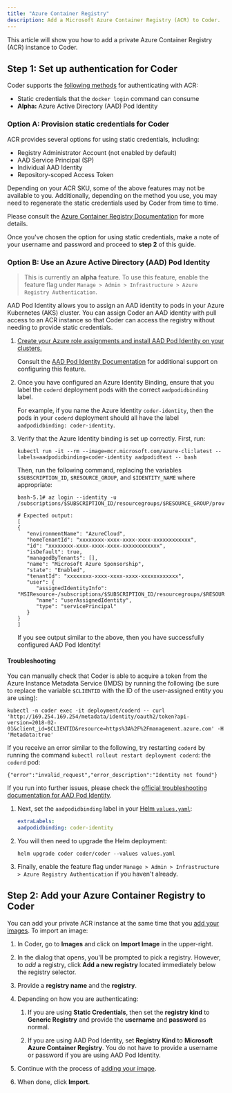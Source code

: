 ```yaml
---
title: "Azure Container Registry"
description: Add a Microsoft Azure Container Registry (ACR) to Coder.
---
```


This article will show you how to add a private Azure Container Registry (ACR)
instance to Coder.

## Step 1: Set up authentication for Coder

Coder supports the
[following methods](https://docs.microsoft.com/en-us/azure/container-registry/container-registry-authentication)
for authenticating with ACR:

- Static credentials that the `docker login` command can consume
- **Alpha:** Azure Active Directory (AAD) Pod Identity

### Option A: Provision static credentials for Coder

ACR provides several options for using static credentials, including:

- Registry Administrator Account (not enabled by default)
- AAD Service Principal (SP)
- Individual AAD Identity
- Repository-scoped Access Token

Depending on your ACR SKU, some of the above features may not be available to
you. Additionally, depending on the method you use, you may need to regenerate
the static credentials used by Coder from time to time.

Please consult the
[Azure Container Registry Documentation](https://docs.microsoft.com/en-us/azure/container-registry/container-registry-authentication)
for more details.

Once you've chosen the option for using static credentials, make a note of your
username and password and proceed to **step 2** of this guide.

### Option B: Use an Azure Active Directory (AAD) Pod Identity

> This is currently an **alpha** feature. To use this feature, enable the
> feature flag under
> `Manage > Admin > Infrastructure > Azure Registry Authentication`.

AAD Pod Identity allows you to assign an AAD identity to pods in your Azure
Kubernetes (AKS) cluster. You can assign Coder an AAD identity with pull access
to an ACR instance so that Coder can access the registry without needing to
provide static credentials.

1. [Create your Azure role assignments and install AAD Pod Identity on your clusters.](https://azure.github.io/aad-pod-identity/docs/getting-started/)

   Consult the
   [AAD Pod Identity Documentation](https://azure.github.io/aad-pod-identity/docs/)
   for additional support on configuring this feature.

1. Once you have configured an Azure Identity Binding, ensure that you label the
   `coderd` deployment pods with the correct `aadpodidbinding` label.

   For example, if you name the Azure Identity `coder-identity`, then the pods
   in your `coderd` deployment should all have the label
   `aadpodidbinding: coder-identity`.

1. Verify that the Azure Identity binding is set up correctly. First, run:

   ```console
   kubectl run -it --rm --image=mcr.microsoft.com/azure-cli:latest --labels=aadpodidbinding=coder-identity aadpodidtest -- bash
   ```

   Then, run the following command, replacing the variables `$SUBSCRIPTION_ID`,
   `$RESOURCE_GROUP`, and `$IDENTITY_NAME` where appropriate:

   ```console
   bash-5.1# az login --identity -u /subscriptions/$SUBSCRIPTION_ID/resourcegroups/$RESOURCE_GROUP/providers/Microsoft.ManagedIdentity/userAssignedIdentities/$IDENTITY_NAME

   # Expected output:
   [
   {
      "environmentName": "AzureCloud",
      "homeTenantId": "xxxxxxxx-xxxx-xxxx-xxxx-xxxxxxxxxxxx",
      "id": "xxxxxxxx-xxxx-xxxx-xxxx-xxxxxxxxxxxx",
      "isDefault": true,
      "managedByTenants": [],
      "name": "Microsoft Azure Sponsorship",
      "state": "Enabled",
      "tenantId": "xxxxxxxx-xxxx-xxxx-xxxx-xxxxxxxxxxxx",
      "user": {
         "assignedIdentityInfo": "MSIResource-/subscriptions/$SUBSCRIPTION_ID/resourcegroups/$RESOURCE_GROUP/providers/Microsoft.ManagedIdentity/userAssignedIdentities/$IDENTITY_NAME",
         "name": "userAssignedIdentity",
         "type": "servicePrincipal"
      }
   }
   ]
   ```

   If you see output similar to the above, then you have successfully configured
   AAD Pod Identity!

#### Troubleshooting

You can manually check that Coder is able to acquire a token from the Azure
Instance Metadata Service (IMDS) by running the following (be sure to replace
the variable `$CLIENTID` with the ID of the user-assigned entity you are using):

```shell
kubectl -n coder exec -it deployment/coderd -- curl 'http://169.254.169.254/metadata/identity/oauth2/token?api-version=2018-02-01&client_id=$CLIENTID&resource=https%3A%2F%2Fmanagement.azure.com' -H 'Metadata:true'
```

If you receive an error similar to the following, try restarting `coderd` by
running the command `kubectl rollout restart deployment coderd`: the `coderd`
pod:

```shell
{"error":"invalid_request","error_description":"Identity not found"}
```

If you run into further issues, please check the
[official troubleshooting documentation for AAD Pod Identity](https://azure.github.io/aad-pod-identity/docs/troubleshooting/).

1. Next, set the `aadpodidbinding` label in your
   [Helm `values.yaml`](../../guides/admin/helm-charts.md):

   ```yaml
   extraLabels:
   aadpodidbinding: coder-identity
   ```

1. You will then need to upgrade the Helm deployment:

   ```shell
   helm upgrade coder coder/coder --values values.yaml
   ```

1. Finally, enable the feature flag under
   `Manage > Admin > Infrastructure > Azure Registry Authentication` if you
   haven't already.

## Step 2: Add your Azure Container Registry to Coder

You can add your private ACR instance at the same time that you
[add your images](../../images/index.md). To import an image:

1. In Coder, go to **Images** and click on **Import Image** in the upper-right.

1. In the dialog that opens, you'll be prompted to pick a registry. However, to
   _add_ a registry, click **Add a new registry** located immediately below the
   registry selector.

1. Provide a **registry name** and the **registry**.

1. Depending on how you are authenticating:

   1. If you are using **Static Credentials**, then set the **registry kind** to
      **Generic Registry** and provide the **username** and **password** as
      normal.

   1. If you are using AAD Pod Identity, set **Registry Kind** to **Microsoft
      Azure Container Registry**. You do not have to provide a username or
      password if you are using AAD Pod Identity.

1. Continue with the process of [adding your image](../../images/index.md).

1. When done, click **Import**.
